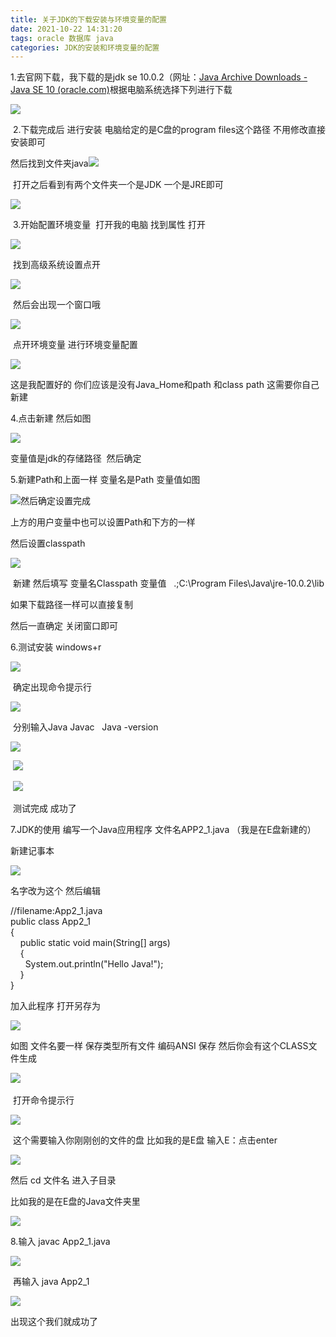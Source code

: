 ```yaml
---
title: 关于JDK的下载安装与环境变量的配置
date: 2021-10-22 14:31:20
tags: oracle 数据库 java
categories: JDK的安装和环境变量的配置
---
```


<!--more-->

1.去官网下载，我下载的是jdk se 10.0.2（网址：[Java Archive Downloads \- Java SE 10 \(oracle.com\)](https://www.oracle.com/java/technologies/java-archive-javase10-downloads.html "Java Archive Downloads \- Java SE 10 (oracle.com)")根据电脑系统选择下列进行下载 

![](https://img-blog.csdnimg.cn/5a613fcd91e64fa28f28a963dbbe6c99.png?x-oss-process=image/watermark,type_ZHJvaWRzYW5zZmFsbGJhY2s,shadow_50,text_Q1NETiBAbTBfMjI3,size_20,color_FFFFFF,t_70,g_se,x_16)

 2.下载完成后 进行安装 电脑给定的是C盘的program files这个路径 不用修改直接安装即可

然后找到文件夹java![](https://img-blog.csdnimg.cn/0ee02fd0f7274dc291d853bdd0f89710.png?x-oss-process=image/watermark,type_ZHJvaWRzYW5zZmFsbGJhY2s,shadow_50,text_Q1NETiBAbTBfMjI3,size_20,color_FFFFFF,t_70,g_se,x_16)

 打开之后看到有两个文件夹一个是JDK 一个是JRE即可

![](https://img-blog.csdnimg.cn/ebcde466a26f4e799da69e2be3b30f72.png?x-oss-process=image/watermark,type_ZHJvaWRzYW5zZmFsbGJhY2s,shadow_50,text_Q1NETiBAbTBfMjI3,size_20,color_FFFFFF,t_70,g_se,x_16)

 3.开始配置环境变量  打开我的电脑 找到属性 打开

![](https://img-blog.csdnimg.cn/049504e264484455beb9f73c4ebd45b9.png?x-oss-process=image/watermark,type_ZHJvaWRzYW5zZmFsbGJhY2s,shadow_50,text_Q1NETiBAbTBfMjI3,size_20,color_FFFFFF,t_70,g_se,x_16)

 找到高级系统设置点开

![](https://img-blog.csdnimg.cn/6840a51c39854e6f9ca54dbba6a469dc.png?x-oss-process=image/watermark,type_ZHJvaWRzYW5zZmFsbGJhY2s,shadow_50,text_Q1NETiBAbTBfMjI3,size_20,color_FFFFFF,t_70,g_se,x_16)

 然后会出现一个窗口哦

![](https://img-blog.csdnimg.cn/1366e2b7af9444cfa00ac2fed1e73ee4.png?x-oss-process=image/watermark,type_ZHJvaWRzYW5zZmFsbGJhY2s,shadow_50,text_Q1NETiBAbTBfMjI3,size_19,color_FFFFFF,t_70,g_se,x_16)

 点开环境变量 进行环境变量配置

![](https://img-blog.csdnimg.cn/ad5ab07929ca4353bc0b48482b5ae05b.png?x-oss-process=image/watermark,type_ZHJvaWRzYW5zZmFsbGJhY2s,shadow_50,text_Q1NETiBAbTBfMjI3,size_20,color_FFFFFF,t_70,g_se,x_16)

这是我配置好的 你们应该是没有Java\_Home和path 和class path 这需要你自己新建

4.点击新建 然后如图

![](https://img-blog.csdnimg.cn/bfc78f3c96604d18b717a6c8fdf85cde.png?x-oss-process=image/watermark,type_ZHJvaWRzYW5zZmFsbGJhY2s,shadow_50,text_Q1NETiBAbTBfMjI3,size_20,color_FFFFFF,t_70,g_se,x_16)

变量值是jdk的存储路径  然后确定

5.新建Path和上面一样 变量名是Path 变量值如图

![](https://img-blog.csdnimg.cn/c3d4be0c7d1144ca8439ce1166e5328e.png)然后确定设置完成

上方的用户变量中也可以设置Path和下方的一样

然后设置classpath

![](https://img-blog.csdnimg.cn/3f073e282ce74b68be9760cde15deece.png?x-oss-process=image/watermark,type_ZHJvaWRzYW5zZmFsbGJhY2s,shadow_50,text_Q1NETiBAbTBfMjI3,size_20,color_FFFFFF,t_70,g_se,x_16)

 新建 然后填写 变量名Classpath 变量值   .;C:\\Program Files\\Java\\jre-10.0.2\\lib

如果下载路径一样可以直接复制

然后一直确定 关闭窗口即可

6.测试安装 windows+r 

![](https://img-blog.csdnimg.cn/4763df63ce5e4ce49496bee881ceb654.png?x-oss-process=image/watermark,type_ZHJvaWRzYW5zZmFsbGJhY2s,shadow_50,text_Q1NETiBAbTBfMjI3,size_16,color_FFFFFF,t_70,g_se,x_16)

 确定出现命令提示行

![](https://img-blog.csdnimg.cn/22ee847e071741069628d8346b3dfc61.png?x-oss-process=image/watermark,type_ZHJvaWRzYW5zZmFsbGJhY2s,shadow_50,text_Q1NETiBAbTBfMjI3,size_20,color_FFFFFF,t_70,g_se,x_16)

 分别输入Java Javac   Java \-version

![](https://img-blog.csdnimg.cn/244536e222594347ad99ee5238b7bbbf.png?x-oss-process=image/watermark,type_ZHJvaWRzYW5zZmFsbGJhY2s,shadow_50,text_Q1NETiBAbTBfMjI3,size_20,color_FFFFFF,t_70,g_se,x_16)

 ![](https://img-blog.csdnimg.cn/8584a7b934d04c72aac3d9b6ff1081f3.png?x-oss-process=image/watermark,type_ZHJvaWRzYW5zZmFsbGJhY2s,shadow_50,text_Q1NETiBAbTBfMjI3,size_20,color_FFFFFF,t_70,g_se,x_16)

 ![](https://img-blog.csdnimg.cn/9af90092abfc48b29f94287c1ca43a71.png?x-oss-process=image/watermark,type_ZHJvaWRzYW5zZmFsbGJhY2s,shadow_50,text_Q1NETiBAbTBfMjI3,size_20,color_FFFFFF,t_70,g_se,x_16)

 测试完成 成功了

7.JDK的使用 编写一个Java应用程序 文件名APP2\_1.java （我是在E盘新建的）

新建记事本

![](https://img-blog.csdnimg.cn/40d2e6dd64af4255ab16952a8f250976.png?x-oss-process=image/watermark,type_ZHJvaWRzYW5zZmFsbGJhY2s,shadow_50,text_Q1NETiBAbTBfMjI3,size_20,color_FFFFFF,t_70,g_se,x_16)

名字改为这个 然后编辑 

//filename:App2\_1.java  
public class App2\_1  
\{<!-- -->  
    public static void main\(String\[\] args\)  
    \{<!-- -->  
      System.out.println\("Hello Java\!"\);  
    \}  
\}

加入此程序 打开另存为

![](https://img-blog.csdnimg.cn/14d7869716614e05ba182116395e2122.png?x-oss-process=image/watermark,type_ZHJvaWRzYW5zZmFsbGJhY2s,shadow_50,text_Q1NETiBAbTBfMjI3,size_20,color_FFFFFF,t_70,g_se,x_16)

如图 文件名要一样 保存类型所有文件 编码ANSI 保存 然后你会有这个CLASS文件生成

![](https://img-blog.csdnimg.cn/659792920d8e4f148d10a45122583d1f.png?x-oss-process=image/watermark,type_ZHJvaWRzYW5zZmFsbGJhY2s,shadow_50,text_Q1NETiBAbTBfMjI3,size_19,color_FFFFFF,t_70,g_se,x_16) 

 打开命令提示行

![](https://img-blog.csdnimg.cn/e41880ba95404361a66491df0b9297cd.png?x-oss-process=image/watermark,type_ZHJvaWRzYW5zZmFsbGJhY2s,shadow_50,text_Q1NETiBAbTBfMjI3,size_20,color_FFFFFF,t_70,g_se,x_16)

 这个需要输入你刚刚创的文件的盘 比如我的是E盘 输入E：点击enter

![](https://img-blog.csdnimg.cn/91e3a2d6dbd04e75bd35b48e2f362414.png)

然后 cd 文件名 进入子目录 

比如我的是在E盘的Java文件夹里

![](https://img-blog.csdnimg.cn/b9e6234414654c92bb98ee781bf2379d.png)

8.输入 javac App2\_1.java

![](https://img-blog.csdnimg.cn/c2febd2b21a840938a020ba485e1f437.png?x-oss-process=image/watermark,type_ZHJvaWRzYW5zZmFsbGJhY2s,shadow_50,text_Q1NETiBAbTBfMjI3,size_19,color_FFFFFF,t_70,g_se,x_16)

 再输入 java App2\_1

![](https://img-blog.csdnimg.cn/bb98f80c26d54ae982c67f7514d6de89.png?x-oss-process=image/watermark,type_ZHJvaWRzYW5zZmFsbGJhY2s,shadow_50,text_Q1NETiBAbTBfMjI3,size_12,color_FFFFFF,t_70,g_se,x_16)

出现这个我们就成功了